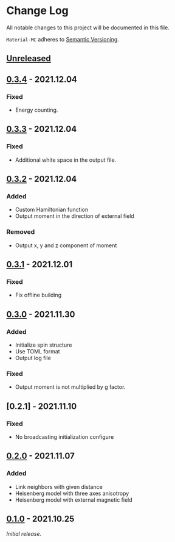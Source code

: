 # Change Log
All notable changes to this project will be documented in this file.

`Material-MC` adheres to [Semantic Versioning](https://semver.org/).

## [Unreleased]

## [0.3.4] - 2021.12.04
### Fixed
- Energy counting.

## [0.3.3] - 2021.12.04
### Fixed
- Additional white space in the output file.

## [0.3.2] - 2021.12.04
### Added
- Custom Hamiltonian function
- Output moment in the direction of external field

### Removed
- Output x, y and z component of moment

## [0.3.1] - 2021.12.01
### Fixed
- Fix offline building

## [0.3.0] - 2021.11.30
### Added
- Initialize spin structure
- Use TOML format
- Output log file

### Fixed
- Output moment is not multiplied by g factor.

## [0.2.1] - 2021.11.10
### Fixed
- No broadcasting initialization configure

## [0.2.0] - 2021.11.07
### Added
- Link neighbors with given distance
- Heisenberg model with three axes anisotropy
- Heisenberg model with external magnetic field

## [0.1.0] - 2021.10.25
_Initial release._

[Unreleased]: https://github.com/yaozhenghangma/Material-MC/blob/main/CHANGELOG.md
[0.3.4]: https://github.com/yaozhenghangma/Material-MC/releases/tag/0.3.4
[0.3.3]: https://github.com/yaozhenghangma/Material-MC/releases/tag/0.3.3
[0.3.2]: https://github.com/yaozhenghangma/Material-MC/releases/tag/0.3.2
[0.3.1]: https://github.com/yaozhenghangma/Material-MC/releases/tag/0.3.1
[0.3.0]: https://github.com/yaozhenghangma/Material-MC/releases/tag/0.3.0
[0.2.0]: https://github.com/yaozhenghangma/Material-MC/releases/tag/0.2.1
[0.2.0]: https://github.com/yaozhenghangma/Material-MC/releases/tag/0.2.0
[0.1.0]: https://github.com/yaozhenghangma/Material-MC/releases/tag/0.1.0